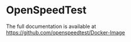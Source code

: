 # OpenSpeedTest
The full documentation is available at https://github.com/openspeedtest/Docker-Image